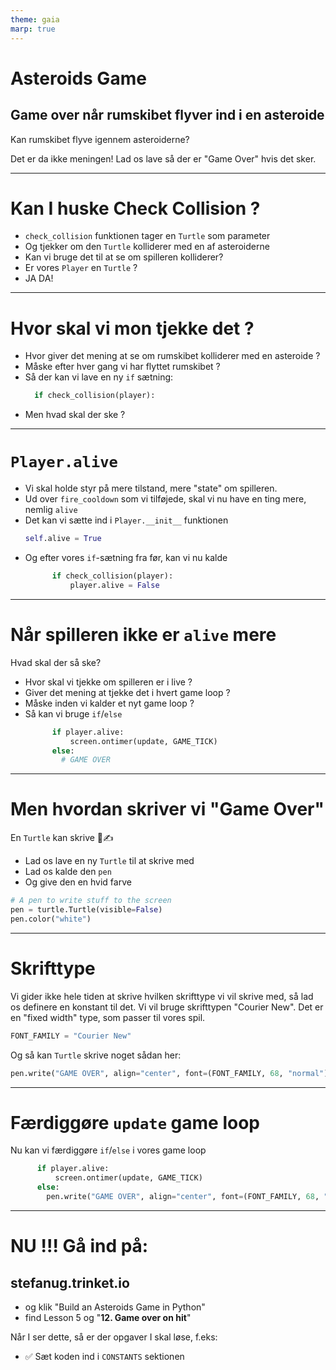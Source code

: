 ```yaml
---
theme: gaia
marp: true
---
```

<style>
.container{
    display: flex;
}
.col{
    flex: 1;
}
</style>
<!-- need to enable HTML in the MARP extension -->

# Asteroids Game

## Game over når rumskibet flyver ind i en asteroide

Kan rumskibet flyve igennem asteroiderne?

Det er da ikke meningen! Lad os lave så der er "Game Over" hvis det sker.

---

# Kan I huske Check Collision ?

* `check_collision` funktionen tager en `Turtle` som parameter
* Og tjekker om den `Turtle` kolliderer med en af asteroiderne
* Kan vi bruge det til at se om spilleren kolliderer?
* Er vores `Player` en `Turtle` ?
* JA DA!

---

# Hvor skal vi mon tjekke det ?

* Hvor giver det mening at se om rumskibet kolliderer med en asteroide ?
* Måske efter hver gang vi har flyttet rumskibet ?
* Så der kan vi lave en ny `if` sætning:
  ```python
    if check_collision(player):
  ```
* Men hvad skal der ske ?

--- 

# `Player.alive`


* Vi skal holde styr på mere tilstand, mere "state" om spilleren.
* Ud over `fire_cooldown` som vi tilføjede, skal vi nu have en ting mere, nemlig `alive`
* Det kan vi sætte ind i `Player.__init__` funktionen
  ```python
  self.alive = True
  ```
* Og efter vores `if`-sætning fra før, kan vi nu kalde
  ```python
        if check_collision(player):
            player.alive = False
  ```

--- 

# Når spilleren ikke er `alive` mere

Hvad skal der så ske?

* Hvor skal vi tjekke om spilleren er i live ?
* Giver det mening at tjekke det i hvert game loop ?
* Måske inden vi kalder et nyt game loop ?
* Så kan vi bruge `if`/`else`
  ```python
        if player.alive:
            screen.ontimer(update, GAME_TICK)
        else:
          # GAME OVER
  ```


--- 

# Men hvordan skriver vi "Game Over"

En `Turtle` kan skrive 🐢✍️

* Lad os lave en ny `Turtle` til at skrive med
* Lad os kalde den `pen`
* Og give den en hvid farve

```python
# A pen to write stuff to the screen
pen = turtle.Turtle(visible=False)
pen.color("white")
```


--- 

# Skrifttype 

Vi gider ikke hele tiden at skrive hvilken skrifttype vi vil skrive med, så lad os definere en konstant til det. Vi vil bruge skrifttypen "Courier New". Det er en "fixed width" type, som passer til vores spil.

```python
FONT_FAMILY = "Courier New"
```

Og så kan `Turtle` skrive noget sådan her:

```python
pen.write("GAME OVER", align="center", font=(FONT_FAMILY, 68, "normal"))
```

--- 

# Færdiggøre `update` game loop

Nu kan vi færdiggøre `if`/`else` i vores game loop

```python
      if player.alive:
          screen.ontimer(update, GAME_TICK)
      else:
        pen.write("GAME OVER", align="center", font=(FONT_FAMILY, 68, "normal"))
```

---

# NU !!! Gå ind på:

## stefanug.trinket.io

- og klik "Build an Asteroids Game in Python"
- find Lesson 5 og "**12. Game over on hit**"

Når I ser dette, så er der opgaver I skal løse, f.eks:

- ✅ Sæt koden ind i `CONSTANTS` sektionen

 